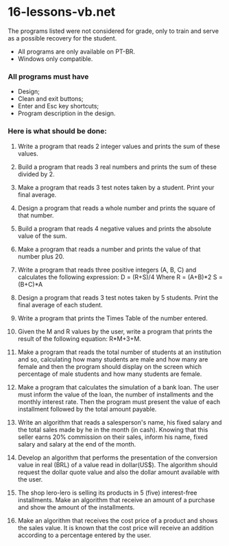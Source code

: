 # 16-lessons-vb.net

The programs listed were not considered for grade, only to train and serve as a possible recovery for the student.
  - All programs are only available on PT-BR.
  - Windows only compatible.

### All programs must have
  - Design;
  - Clean and exit buttons;
  - Enter and Esc key shortcuts;
  - Program description in the design.

### Here is what should be done:

1) Write a program that reads 2 integer values and prints the sum of these values.

2) Build a program that reads 3 real numbers and prints the sum of these divided by 2.

3) Make a program that reads 3 test notes taken by a student. Print your final average.

4) Design a program that reads a whole number and prints the square of that number.

5) Build a program that reads 4 negative values and prints the absolute value of the sum.

6) Make a program that reads a number and prints the value of that number plus 20.

7) Write a program that reads three positive integers (A, B, C) and calculates the following expression:
D = (R+S)/4
Where
R = (A+B)*2
S = (B+C)*A

8) Design a program that reads 3 test notes taken by 5 students. Print the final average of each
student.

9) Write a program that prints the Times Table of the number entered.

10) Given the M and R values by the user, write a program that prints the result of the following equation:
R*M+3+M.

11) Make a program that reads the total number of students at an institution and so, calculating how many students are male and how many are female and then the program should display on the screen which
percentage of male students and how many students are female.

12) Make a program that calculates the simulation of a bank loan. The user must inform the value of the loan, the number of installments and the monthly interest rate. Then the program must present the
value of each installment followed by the total amount payable.

13) Write an algorithm that reads a salesperson's name, his fixed salary and the total sales made by
he in the month (in cash). Knowing that this seller earns 20% commission on their sales,
inform his name, fixed salary and salary at the end of the month.

14) Develop an algorithm that performs the presentation of the conversion value in real (BRL) of a value read in
dollar(US$). The algorithm should request the dollar quote value and also the dollar amount
available with the user.

15) The shop lero-lero is selling its products in 5 (five) interest-free installments. Make an algorithm that
receive an amount of a purchase and show the amount of the installments.

16) Make an algorithm that receives the cost price of a product and shows the sales value. It is known that the
cost price will receive an addition according to a percentage entered by the user.
